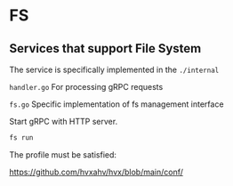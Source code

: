 # FS
## Services that support File System
The service is specifically implemented in the `./internal `

`handler.go` For processing gRPC requests

`fs.go` Specific implementation of fs management interface

Start gRPC with HTTP server.

```bash
fs run
```
The profile must be satisfied:

https://github.com/hvxahv/hvx/blob/main/conf/

